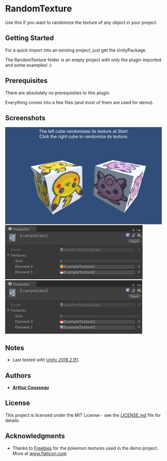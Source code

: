 # RandomTexture

Use this if you want to randomize the texture of any object in your project.

## Getting Started

For a quick import into an existing project, just get the UnityPackage.

The RandomTexture folder is an empty project with only the plugin imported and some examples! :)

## Prerequisites

There are absolutely no prerequisites to this plugin.

Everything comes into a few files (and most of them are used for demo).

## Screenshots

![Demo Scene](Screenshots/Demo_Scene.PNG)
![Scriptable Object 1](Screenshots/Example_1.PNG)
![Scriptable Object 2](Screenshots/Example_2.PNG)

## Notes

* Last tested with [Unity 2018.2.1f1](https://unity3d.com/unity/whatsnew/unity-2018.2.1).

## Authors

* **[Arthur Cousseau](https://www.linkedin.com/in/arthurcousseau/)**

## License

This project is licensed under the MIT License - see the [LICENSE.md](LICENSE.md) file for details

## Acknowledgments

* Thanks to [Freebies](https://www.flaticon.com/authors/roundicons-freebies) for the pokemon textures used in the demo project. More at www.flaticon.com 
